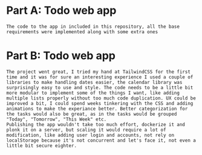 # Part A: Todo web app
    The code to the app in included in this repository, all the base requirements were implemented along with some extra ones

# Part B: Todo web app
    The project went great, I tried my hand at TailwindCSS for the first time and it was for sure an interesting experience I used a couple of libraries to make handling dates easier, the calendar library was surprisingly easy to use and style. The code needs to be a little bit more modular to implement some of the things I want, like adding multiple lists properly without too much code duplication. UX could be improved a bit, I could spend weeks tinkering with the CSS and adding animations to make the experiance better. Better categorization for the tasks would also be great, as in the tasks would be grouped "Today", "Tomorrow", "This Week" etc.
    Publishing the app wouldn't take too much effort, dockerize it and plonk it on a server, but scaling it would require a lot of modification, like adding user login and accounts, not rely on localStorage because it's not concurrent and let's face it, not even a little bit secure eighter.